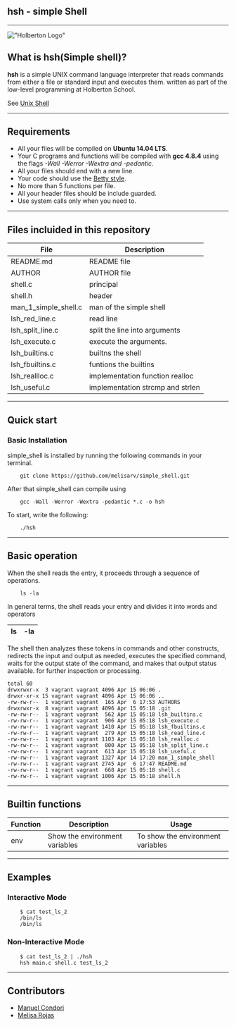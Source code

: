 ## **hsh** - simple Shell
----
!["Holberton Logo"](https://www.holbertonschool.com/holberton-logo-twitter-card.png)

## What is hsh(Simple shell)?
**hsh** is a simple UNIX command language interpreter that reads commands from either a file or standard input and executes them. written as part of the low-level programming at Holberton School.
 

See [Unix Shell](https://en.wikipedia.org/wiki/Unix_shell)

----
## Requirements
* All your files will be compiled on **Ubuntu 14.04 LTS**.
* Your C programs and functions will be compiled with **gcc 4.8.4** using the flags *-Wall -Werror -Wextra and -pedantic*.
* All your files should end with a new line.
* Your code should use the [Betty style](https://github.com/holbertonschool/Betty/wiki).
* No more than 5 functions per file.
* All your header files should be include guarded.
* Use system calls only when you need to.

----
## Files incluided in this repository
File |  Description
--------------------- | ------------------------------
README.md | README file
AUTHOR    | AUTHOR file
shell.c   | principal
shell.h	  | header
man_1_simple_shell.c  | man of the simple shell
lsh_red_line.c  |  read line
lsh_split_line.c  |  split the line into arguments
lsh_execute.c  | execute the arguments.
lsh_builtins.c  | builtns the shell
lsh_fbuiltins.c  | funtions the builtins
lsh_reallloc.c   | implementation function realloc
lsh_useful.c    |  implementation strcmp and strlen 


----
## Quick start

### Basic Installation
simple_shell is installed by running the following commands in your terminal.
```
    git clone https://github.com/melisarv/simple_shell.git
```
After that simple_shell can compile using
```
    gcc -Wall -Werror -Wextra -pedantic *.c -o hsh
```
To start, write the following:
```
    ./hsh
```
----
## Basic operation
When the shell reads the entry, it proceeds through a sequence of operations.
```
    ls -la
```
In general terms, the shell reads your entry and divides it into words and operators

ls | -la
------------ | -------------

The shell then analyzes these tokens in commands and other constructs, redirects the input and output as needed, executes the specified command, waits for the output state of the command, and makes that output status available. for further inspection or processing.

```
total 60
drwxrwxr-x  3 vagrant vagrant 4096 Apr 15 06:06 .
drwxr-xr-x 15 vagrant vagrant 4096 Apr 15 06:06 ..
-rw-rw-r--  1 vagrant vagrant  165 Apr  6 17:53 AUTHORS
drwxrwxr-x  8 vagrant vagrant 4096 Apr 15 05:18 .git
-rw-rw-r--  1 vagrant vagrant  562 Apr 15 05:18 lsh_builtins.c
-rw-rw-r--  1 vagrant vagrant  906 Apr 15 05:18 lsh_execute.c
-rw-rw-r--  1 vagrant vagrant 1410 Apr 15 05:18 lsh_fbuiltins.c
-rw-rw-r--  1 vagrant vagrant  279 Apr 15 05:18 lsh_read_line.c
-rw-rw-r--  1 vagrant vagrant 1103 Apr 15 05:18 lsh_realloc.c
-rw-rw-r--  1 vagrant vagrant  800 Apr 15 05:18 lsh_split_line.c
-rw-rw-r--  1 vagrant vagrant  613 Apr 15 05:18 lsh_useful.c
-rw-rw-r--  1 vagrant vagrant 1327 Apr 14 17:20 man_1_simple_shell
-rw-rw-r--  1 vagrant vagrant 2745 Apr  6 17:47 README.md
-rw-rw-r--  1 vagrant vagrant  668 Apr 15 05:18 shell.c
-rw-rw-r--  1 vagrant vagrant 1006 Apr 15 05:18 shell.h
```

----
## Builtin functions
Function | Description | Usage
------------ | ------------- | -------------
env | Show the environment variables |     To show the environment variables

----
## Examples
### Interactive Mode
```
    $ cat test_ls_2
    /bin/ls
    /bin/ls
```
### Non-Interactive Mode
```
    $ cat test_ls_2 | ./hsh
    hsh main.c shell.c test_ls_2
```
----
## Contributors
* [Manuel Condori](https://github.com/Manuel-condori)
* [Melisa Rojas](https://github.com/melisarv)
